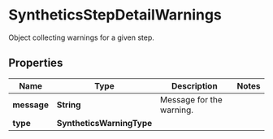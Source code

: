 

# SyntheticsStepDetailWarnings

Object collecting warnings for a given step.
## Properties

Name | Type | Description | Notes
------------ | ------------- | ------------- | -------------
**message** | **String** | Message for the warning. | 
**type** | **SyntheticsWarningType** |  | 



